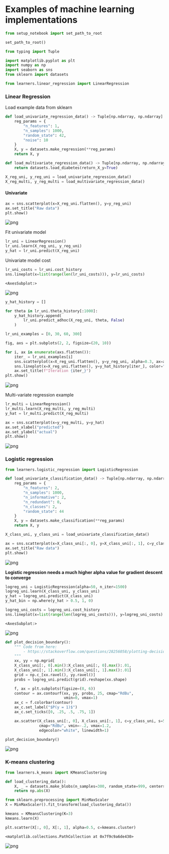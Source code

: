 # Examples of machine learning implementations


```python
from setup_notebook import set_path_to_root

set_path_to_root()
```


```python
from typing import Tuple

import matplotlib.pyplot as plt
import numpy as np
import seaborn as sns
from sklearn import datasets

from learners.linear_regression import LinearRegression
```

### Linear Regression

Load example data from sklearn


```python
def load_univariate_regression_data() -> Tuple[np.ndarray, np.ndarray]:
    reg_params = {
        "n_features": 1,
        "n_samples": 1000,
        "random_state": 42,
        "noise": 10
    }
    X, y = datasets.make_regression(**reg_params)
    return X, y

def load_multivariate_regression_data() -> Tuple[np.ndarray, np.ndarray]:
    return datasets.load_diabetes(return_X_y=True)

X_reg_uni, y_reg_uni = load_univariate_regression_data()
X_reg_multi, y_reg_multi = load_multivariate_regression_data()
```

#### Univariate


```python
ax = sns.scatterplot(x=X_reg_uni.flatten(), y=y_reg_uni)
ax.set_title("Raw data")
plt.show()
```


    
![png](examples_files/examples_6_0.png)
    


Fit univariate model


```python
lr_uni = LinearRegression()
lr_uni.learn(X_reg_uni, y_reg_uni)
y_hat = lr_uni.predict(X_reg_uni)
```

Univariate model cost 


```python
lr_uni_costs = lr_uni.cost_history
sns.lineplot(x=list(range(len(lr_uni_costs))), y=lr_uni_costs)
```




    <AxesSubplot:>




    
![png](examples_files/examples_10_1.png)
    



```python
y_hat_history = []

for theta in lr_uni.theta_history[:1000]:
    y_hat_history.append(
        lr_uni.predict_adhoc(X_reg_uni, theta, False)
    )

lr_uni_examples = [0, 30, 60, 300]

fig, axs = plt.subplots(2, 2, figsize=(20, 10))

for i, ax in enumerate(axs.flatten()):
    iter_ = lr_uni_examples[i]
    sns.scatterplot(x=X_reg_uni.flatten(), y=y_reg_uni, alpha=0.3, ax=ax)
    sns.lineplot(x=X_reg_uni.flatten(), y=y_hat_history[iter_], color="red", ax=ax)
    ax.set_title(f"Iteration {iter_}")
plt.show()
```


    
![png](examples_files/examples_11_0.png)
    


Multi-variate regression example


```python
lr_multi = LinearRegression()
lr_multi.learn(X_reg_multi, y_reg_multi)
y_hat = lr_multi.predict(X_reg_multi)

ax = sns.scatterplot(x=y_reg_multi, y=y_hat)
ax.set_xlabel("predicted")
ax.set_ylabel("actual")
plt.show()
```


    
![png](examples_files/examples_13_0.png)
    


### Logistic regression


```python
from learners.logistic_regression import LogisticRegression

def load_univariate_classification_data() -> Tuple[np.ndarray, np.ndarray]:
    reg_params = {
        "n_features": 2,
        "n_samples": 1000,
        "n_informative": 2,
        "n_redundant": 0,
        "n_classes": 2,
        "random_state": 44
    }
    X, y = datasets.make_classification(**reg_params)
    return X, y

X_class_uni, y_class_uni = load_univariate_classification_data()

ax = sns.scatterplot(x=X_class_uni[:, 0], y=X_class_uni[:, 1], c=y_class_uni)
ax.set_title("Raw data")
plt.show()
```


    
![png](examples_files/examples_15_0.png)
    


**Logistic regression needs a much higher alpha value for gradient descent to converge**


```python
logreg_uni = LogisticRegression(alpha=50, n_iter=1500)
logreg_uni.learn(X_class_uni, y_class_uni)
y_hat = logreg_uni.predict(X_class_uni)
y_hat_bin = np.where(y_hat > 0.5, 1, 0)

logreg_uni_costs = logreg_uni.cost_history
sns.lineplot(x=list(range(len(logreg_uni_costs))), y=logreg_uni_costs)
```




    <AxesSubplot:>




    
![png](examples_files/examples_17_1.png)
    



```python
def plot_decision_boundary():
    """ Code from here:
        - https://stackoverflow.com/questions/28256058/plotting-decision-boundary-of-logistic-regression
    """
    xx, yy = np.mgrid[
    X_class_uni[:, 0].min():X_class_uni[:, 0].max():.01, 
    X_class_uni[:, 1].min():X_class_uni[:, 1].max():.01]
    grid = np.c_[xx.ravel(), yy.ravel()]
    probs = logreg_uni.predict(grid).reshape(xx.shape)

    f, ax = plt.subplots(figsize=(8, 6))
    contour = ax.contourf(xx, yy, probs, 25, cmap="RdBu",
                          vmin=0, vmax=1)
    ax_c = f.colorbar(contour)
    ax_c.set_label("$P(y = 1)$")
    ax_c.set_ticks([0, .25, .5, .75, 1])

    ax.scatter(X_class_uni[:, 0], X_class_uni[:, 1], c=y_class_uni, s=50,
               cmap="RdBu", vmin=-.2, vmax=1.2,
               edgecolor="white", linewidth=1)

plot_decision_boundary()
```


    
![png](examples_files/examples_18_0.png)
    


### K-means clustering


```python
from learners.k_means import KMeansClustering

def load_clustering_data():
    X, _ = datasets.make_blobs(n_samples=300, random_state=999, centers=3)
    return np.abs(X)

from sklearn.preprocessing import MinMaxScaler
X = MinMaxScaler().fit_transform(load_clustering_data())

kmeans = KMeansClustering(K=3)
kmeans.learn(X)

plt.scatter(X[:, 0], X[:, 1], alpha=0.5, c=kmeans.cluster)
```




    <matplotlib.collections.PathCollection at 0x7f9c9a6de430>




    
![png](examples_files/examples_20_1.png)
    

